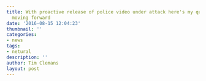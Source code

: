 ```yaml
---
title: With proactive release of police video under attack here's my quick plan for
  moving forward
date: '2016-08-15 12:04:23'
thumbnail: ''
categories:
- news
tags:
- netural
description: ''
author: Tim Clemans
layout: post
---
```


